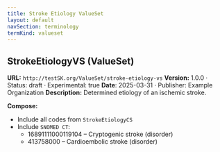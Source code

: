 ```yaml
---
title: Stroke Etiology ValueSet
layout: default
navSection: terminology
termKind: valueset
---
```


## StrokeEtiologyVS (ValueSet)

**URL:** `http://testSK.org/ValueSet/stroke-etiology-vs`
**Version:** 1.0.0 · Status: draft · Experimental: true
**Date**: 2025-03-31 · Publisher: Example Organization
**Description:** Determined etiology of an ischemic stroke.

**Compose:**
- Include all codes from `StrokeEtiologyCS`
- Include `SNOMED CT`:
  - 16891111000119104 – Cryptogenic stroke (disorder)
  - 413758000 – Cardioembolic stroke (disorder)
